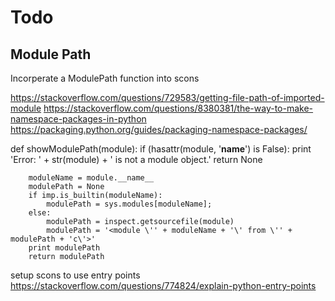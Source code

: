 # Todo

## Module Path

Incorperate a ModulePath function into scons

https://stackoverflow.com/questions/729583/getting-file-path-of-imported-module
https://stackoverflow.com/questions/8380381/the-way-to-make-namespace-packages-in-python
https://packaging.python.org/guides/packaging-namespace-packages/


def showModulePath(module):
        if (hasattr(module, '__name__') is False):
            print 'Error: ' + str(module) + ' is not a module object.'
            return None


        moduleName = module.__name__
        modulePath = None
        if imp.is_builtin(moduleName):
            modulePath = sys.modules[moduleName];
        else:
            modulePath = inspect.getsourcefile(module)
            modulePath = '<module \'' + moduleName + '\' from \'' + modulePath + 'c\'>'
        print modulePath 
        return modulePath

setup scons to use entry points
https://stackoverflow.com/questions/774824/explain-python-entry-points

